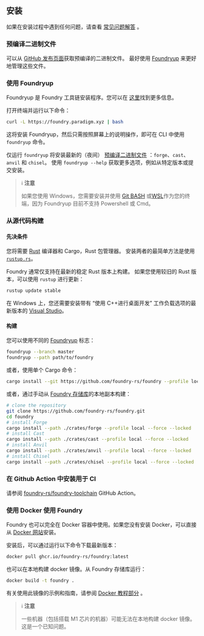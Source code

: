 ## 安装

如果在安装过程中遇到任何问题，请查看 [常见问题解答](../faq.md) 。

### 预编译二进制文件

可以从 [GitHub 发布页面](https://github.com/foundry-rs/foundry/releases)获取预编译的二进制文件。
最好使用 [Foundryup](#using-foundryup) 来更好地管理这些文件。

### 使用 Foundryup

Foundryup 是 Foundry 工具链安装程序。您可以在 [这里](https://github.com/foundry-rs/foundry/blob/master/foundryup/README.md)找到更多信息。

打开终端并运行以下命令：

```sh
curl -L https://foundry.paradigm.xyz | bash
```

这将安装 Foundryup，然后只需按照屏幕上的说明操作，即可在 CLI 中使用 `foundryup` 命令。

仅运行 `foundryup` 将安装最新的（夜间） [预编译二进制文件](#precompiled-binaries) ：`forge`、`cast`、`anvil` 和 `chisel`。
使用 `foundryup --help` 获取更多选项，例如从特定版本或提交安装。

> ℹ️ **注意**
>
> 如果您使用 Windows，您需要安装并使用 [Git BASH](https://gitforwindows.org/) 或[WSL](https://learn.microsoft.com/en-us/windows/wsl/install)作为您的终端，因为 Foundryup 目前不支持 Powershell 或 Cmd。

### 从源代码构建

#### 先决条件

您将需要 [Rust](https://rust-lang.org) 编译器和 Cargo，Rust 包管理器。
安装两者的最简单方法是使用 [`rustup.rs`](https://rustup.rs/)。

Foundry 通常仅支持在最新的稳定 Rust 版本上构建。
如果您使用较旧的 Rust 版本，可以使用 `rustup` 进行更新：

```sh
rustup update stable
```

在 Windows 上，您还需要安装带有 “使用 C++进行桌面开发” 工作负载选项的最新版本的 [Visual Studio](https://visualstudio.microsoft.com/downloads/)。

#### 构建

您可以使用不同的 [Foundryup](#using-foundryup) 标志：

```sh
foundryup --branch master
foundryup --path path/to/foundry
```

或者，使用单个 Cargo 命令：

```sh
cargo install --git https://github.com/foundry-rs/foundry --profile local --locked forge cast chisel anvil
```

或者，通过手动从 [Foundry 存储库](https://github.com/foundry-rs/foundry)的本地副本构建：

```sh
# clone the repository
git clone https://github.com/foundry-rs/foundry.git
cd foundry
# install Forge
cargo install --path ./crates/forge --profile local --force --locked
# install Cast
cargo install --path ./crates/cast --profile local --force --locked
# install Anvil
cargo install --path ./crates/anvil --profile local --force --locked
# install Chisel
cargo install --path ./crates/chisel --profile local --force --locked
```

### 在 Github Action 中安装用于 CI

请参阅 [foundry-rs/foundry-toolchain](https://github.com/foundry-rs/foundry-toolchain) GitHub Action。

### 使用 Docker 使用 Foundry

Foundry 也可以完全在 Docker 容器中使用。如果您没有安装 Docker，可以直接从 [Docker 网站](https://docs.docker.com/get-docker/)安装。

安装后，可以通过运行以下命令下载最新版本：

```sh
docker pull ghcr.io/foundry-rs/foundry:latest
```

也可以在本地构建 docker 镜像。从 Foundry 存储库运行：

```sh
docker build -t foundry .
```

有关使用此镜像的示例和指南，请参阅 [Docker 教程部分](../tutorials/foundry-docker) 。

> ℹ️ **注意**
>
> 一些机器（包括搭载 M1 芯片的机器）可能无法在本地构建 docker 镜像。这是一个已知问题。